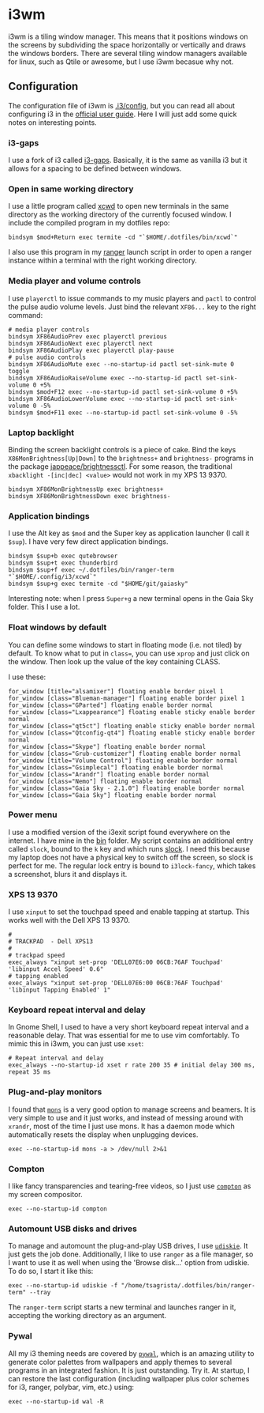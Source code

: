 # i3wm

i3wm is a tiling window manager. This means that it positions windows on the screens by subdividing the space horizontally or vertically and draws the windows borders. There are several tiling window managers available for linux, such as Qtile or awesome, but I use i3wm becasue why not.

## Configuration

The configuration file of i3wm is [.i3/config](../i3/config), but you can read all about configuring i3 in the [official user guide](https://i3wm.org/docs/userguide.html). Here I will just add some quick notes on interesting points.

### i3-gaps

I use a fork of i3 called [i3-gaps](https://github.com/Airblader/i3). Basically, it is the same as vanilla i3 but it allows for a spacing to be defined between windows.

### Open in same working directory

I use a little program called [xcwd](https://github.com/schischi/xcwd) to open new terminals in the same directory as the working directory of the currently focused window. I include the compiled program in my dotfiles repo:

```
bindsym $mod+Return exec termite -cd "`$HOME/.dotfiles/bin/xcwd`"
```

I also use this program in my [ranger](ranger.md) launch script in order to open a ranger instance within a terminal with the right working directory.

### Media player and volume controls

I use `playerctl` to issue commands to my music players and `pactl` to control the pulse audio volume levels. Just bind the relevant `XF86...` key to the right command:

```
# media player controls
bindsym XF86AudioPrev exec playerctl previous
bindsym XF86AudioNext exec playerctl next
bindsym XF86AudioPlay exec playerctl play-pause
# pulse audio controls
bindsym XF86AudioMute exec --no-startup-id pactl set-sink-mute 0 toggle
bindsym XF86AudioRaiseVolume exec --no-startup-id pactl set-sink-volume 0 +5%
bindsym $mod+F12 exec --no-startup-id pactl set-sink-volume 0 +5%
bindsym XF86AudioLowerVolume exec --no-startup-id pactl set-sink-volume 0 -5%
bindsym $mod+F11 exec --no-startup-id pactl set-sink-volume 0 -5%
```

### Laptop backlight

Binding the screen backlight controls is a piece of cake. Bind the keys `X86MonBrightness[Up|Down]` to the `brightness+` and `brightness-` programs in the package [jappeace/brightnessctl](https://github.com/jappeace/brightnessctl).
For some reason, the traditional `xbacklight -[inc|dec] <value>` would not work in my XPS 13 9370.

```
bindsym XF86MonBrightnessUp exec brightness+
bindsym XF86MonBrightnessDown exec brightness-
```

### Application bindings

I use the Alt key as `$mod` and the Super key as application launcher (I call it `$sup`). I have very few direct application bindings.

```
bindsym $sup+b exec qutebrowser
bindsym $sup+t exec thunderbird
bindsym $sup+f exec ~/.dotfiles/bin/ranger-term "`$HOME/.config/i3/xcwd`"
bindsym $sup+g exec termite -cd "$HOME/git/gaiasky"
```

Interesting note: when I press `Super+g` a new terminal opens in the Gaia Sky folder. This I use a lot.

### Float windows by default

You can define some windows to start in floating mode (i.e. not tiled) by default. To know what to put in `class=`, you can use `xprop` and just click on the window. Then look up the value of the key containing CLASS.

I use these:

```
for_window [title="alsamixer"] floating enable border pixel 1
for_window [class="Blueman-manager"] floating enable border pixel 1
for_window [class="GParted"] floating enable border normal
for_window [class="Lxappearance"] floating enable sticky enable border normal
for_window [class="qt5ct"] floating enable sticky enable border normal
for_window [class="Qtconfig-qt4"] floating enable sticky enable border normal
for_window [class="Skype"] floating enable border normal
for_window [class="Grub-customizer"] floating enable border normal
for_window [title="Volume Control"] floating enable border normal
for_window [class="Gsimplecal"] floating enable border normal
for_window [class="Arandr"] floating enable border normal
for_window [class="Nemo"] floating enable border normal
for_window [class="Gaia Sky - 2.1.0"] floating enable border normal
for_window [class="Gaia Sky"] floating enable border normal
```

### Power menu

I use a modified version of the i3exit script found everywhere on the internet. I have mine in the [bin](../bin) folder. My script contains an additional entry called `slock`, bound to the `k` key and which runs [slock](http://tools.suckless.org/slock/). I need this because my laptop does not have a physical key to switch off the screen, so slock is perfect for me. The regular lock entry is bound to `i3lock-fancy`, which takes a screenshot, blurs it and displays it.

### XPS 13 9370

I use `xinput` to set the touchpad speed and enable tapping at startup. This works well with the Dell XPS 13 9370.

```
#
# TRACKPAD  - Dell XPS13
#
# trackpad speed
exec_always "xinput set-prop 'DELL07E6:00 06CB:76AF Touchpad' 'libinput Accel Speed' 0.6"
# tapping enabled
exec_always "xinput set-prop 'DELL07E6:00 06CB:76AF Touchpad' 'libinput Tapping Enabled' 1"
```

### Keyboard repeat interval and delay

In Gnome Shell, I used to have a very short keyboard repeat interval and a reasonable delay. That was essential for me to use vim comfortably. To mimic this in i3wm, you can just use `xset`:

```
# Repeat interval and delay
exec_always --no-startup-id xset r rate 200 35 # initial delay 300 ms, repeat 35 ms
```

### Plug-and-play monitors

I found that [`mons`](https://github.com/Ventto/mons) is a very good option to manage screens and beamers. It is very simple to use and it just works, and instead of messing around with `xrandr`, most of the time I just use mons. It has a daemon mode which automatically resets the display when unplugging devices.

```
exec --no-startup-id mons -a > /dev/null 2>&1
```

### Compton

I like fancy transparencies and tearing-free videos, so I just use [`compton`](https://github.com/chjj/compton) as my screen compositor.

```
exec --no-startup-id compton
```

### Automount USB disks and drives

To manage and automount the plug-and-play USB drives, I use [`udiskie`](https://github.com/coldfix/udiskie). It just gets the job done.
Additionally, I like to use `ranger` as a file manager, so I want to use it as well when using the 'Browse disk...' option from udiskie. To do so, I start it like this:

```
exec --no-startup-id udiskie -f "/home/tsagrista/.dotfiles/bin/ranger-term" --tray
```

The `ranger-term` script starts a new terminal and launches ranger in it, accepting the working directory as an argument.

### Pywal

All my i3 theming needs are covered by [`pywal`](https://github.com/dylanaraps/pywal), which is an amazing utility to generate color palettes from wallpapers and apply themes to several programs in an integrated fashion. It is just outstanding. Try it.
At startup, I can restore the last configuration (including wallpaper plus color schemes for i3, ranger, polybar, vim, etc.) using:

```
exec --no-startup-id wal -R
```
